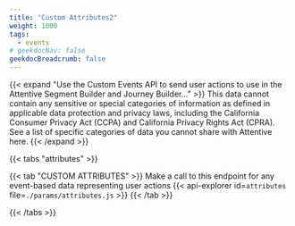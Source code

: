 ```yaml
---
title: "Custom Attributes2"
weight: 1000
tags:
  - events
# geekdocNav: false
geekdocBreadcrumb: false
---
```


{{< expand "Use the Custom Events API to send user actions to use in the Attentive Segment Builder and Journey Builder..." >}}
This data cannot contain any sensitive or special categories of information as defined in applicable data protection and privacy laws, including the California Consumer Privacy Act (CCPA) and California Privacy Rights Act (CPRA). See a list of specific categories of data you cannot share with Attentive here.
{{< /expand >}}

{{< tabs "attributes" >}}

{{< tab "CUSTOM ATTRIBUTES" >}}
Make a call to this endpoint for any event-based data representing user actions
{{< api-explorer id=`attributes` file=`./params/attributes.js` >}}
{{< /tab >}}

{{< /tabs >}}
